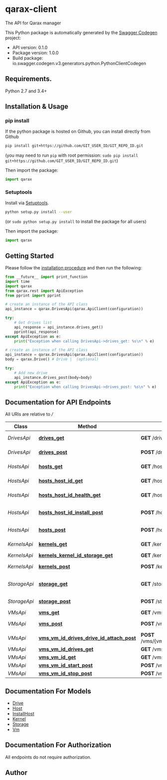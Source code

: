 # qarax-client
The API for Qarax manager

This Python package is automatically generated by the [Swagger Codegen](https://github.com/swagger-api/swagger-codegen) project:

- API version: 0.1.0
- Package version: 1.0.0
- Build package: io.swagger.codegen.v3.generators.python.PythonClientCodegen

## Requirements.

Python 2.7 and 3.4+

## Installation & Usage
### pip install

If the python package is hosted on Github, you can install directly from Github

```sh
pip install git+https://github.com/GIT_USER_ID/GIT_REPO_ID.git
```
(you may need to run `pip` with root permission: `sudo pip install git+https://github.com/GIT_USER_ID/GIT_REPO_ID.git`)

Then import the package:
```python
import qarax 
```

### Setuptools

Install via [Setuptools](http://pypi.python.org/pypi/setuptools).

```sh
python setup.py install --user
```
(or `sudo python setup.py install` to install the package for all users)

Then import the package:
```python
import qarax
```

## Getting Started

Please follow the [installation procedure](#installation--usage) and then run the following:

```python
from __future__ import print_function
import time
import qarax
from qarax.rest import ApiException
from pprint import pprint

# create an instance of the API class
api_instance = qarax.DrivesApi(qarax.ApiClient(configuration))

try:
    # Get drives list
    api_response = api_instance.drives_get()
    pprint(api_response)
except ApiException as e:
    print("Exception when calling DrivesApi->drives_get: %s\n" % e)

# create an instance of the API class
api_instance = qarax.DrivesApi(qarax.ApiClient(configuration))
body = qarax.Drive() # Drive |  (optional)

try:
    # Add new drive
    api_instance.drives_post(body=body)
except ApiException as e:
    print("Exception when calling DrivesApi->drives_post: %s\n" % e)
```

## Documentation for API Endpoints

All URIs are relative to */*

Class | Method | HTTP request | Description
------------ | ------------- | ------------- | -------------
*DrivesApi* | [**drives_get**](docs/DrivesApi.md#drives_get) | **GET** /drives/ | Get drives list
*DrivesApi* | [**drives_post**](docs/DrivesApi.md#drives_post) | **POST** /drives/ | Add new drive
*HostsApi* | [**hosts_get**](docs/HostsApi.md#hosts_get) | **GET** /hosts | Get hosts list
*HostsApi* | [**hosts_host_id_get**](docs/HostsApi.md#hosts_host_id_get) | **GET** /hosts/{hostId} | Get host by ID
*HostsApi* | [**hosts_host_id_health_get**](docs/HostsApi.md#hosts_host_id_health_get) | **GET** /hosts/{hostId}/health | Host health check
*HostsApi* | [**hosts_host_id_install_post**](docs/HostsApi.md#hosts_host_id_install_post) | **POST** /hosts/{hostId}/install | Install qarax node on host
*HostsApi* | [**hosts_post**](docs/HostsApi.md#hosts_post) | **POST** /hosts | Create new host
*KernelsApi* | [**kernels_get**](docs/KernelsApi.md#kernels_get) | **GET** /kernels/ | get kernels list
*KernelsApi* | [**kernels_kernel_id_storage_get**](docs/KernelsApi.md#kernels_kernel_id_storage_get) | **GET** /kernels/{kernelId}/storage | 
*KernelsApi* | [**kernels_post**](docs/KernelsApi.md#kernels_post) | **POST** /kernels/ | Add new kernel
*StorageApi* | [**storage_get**](docs/StorageApi.md#storage_get) | **GET** /storage/ | get storages list
*StorageApi* | [**storage_post**](docs/StorageApi.md#storage_post) | **POST** /storage/ | Add new storage
*VMsApi* | [**vms_get**](docs/VMsApi.md#vms_get) | **GET** /vms/ | get vms list
*VMsApi* | [**vms_post**](docs/VMsApi.md#vms_post) | **POST** /vms/ | Add new VM
*VMsApi* | [**vms_vm_id_drives_drive_id_attach_post**](docs/VMsApi.md#vms_vm_id_drives_drive_id_attach_post) | **POST** /vms/{vmId}/drives/{driveId}/attach | Add drive to VM
*VMsApi* | [**vms_vm_id_drives_get**](docs/VMsApi.md#vms_vm_id_drives_get) | **GET** /vms/{vmId}/drives/ | 
*VMsApi* | [**vms_vm_id_get**](docs/VMsApi.md#vms_vm_id_get) | **GET** /vms/{vmId}/ | VM details
*VMsApi* | [**vms_vm_id_start_post**](docs/VMsApi.md#vms_vm_id_start_post) | **POST** /vms/{vmId}/start | Start VM
*VMsApi* | [**vms_vm_id_stop_post**](docs/VMsApi.md#vms_vm_id_stop_post) | **POST** /vms/{vmId}/stop | Stop VM

## Documentation For Models

 - [Drive](docs/Drive.md)
 - [Host](docs/Host.md)
 - [InstallHost](docs/InstallHost.md)
 - [Kernel](docs/Kernel.md)
 - [Storage](docs/Storage.md)
 - [Vm](docs/Vm.md)

## Documentation For Authorization

 All endpoints do not require authorization.


## Author


